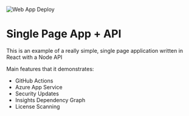 ![Web App Deploy](https://github.com/jasoncabot-ms/devops-demo-react-app-api/workflows/Build%20and%20deploy%20Node.js%20app%20to%20Azure%20Web%20App%20-%20devopsdemo-simpleapp/badge.svg)

# Single Page App + API

This is an example of a really simple, single page application written in React with a Node API

Main features that it demonstrates:

* GitHub Actions
* Azure App Service
* Security Updates
* Insights Dependency Graph
* License Scanning
